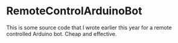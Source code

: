 # RemoteControlArduinoBot
This is some source code that I wrote earlier this year for a remote controlled Arduino bot. Cheap and effective.
